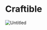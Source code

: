 # Craftible

![Untitled](https://github.com/Ailieena/Craftible/assets/49759167/2d600492-6325-44ea-9bdb-d143d4a90234)
